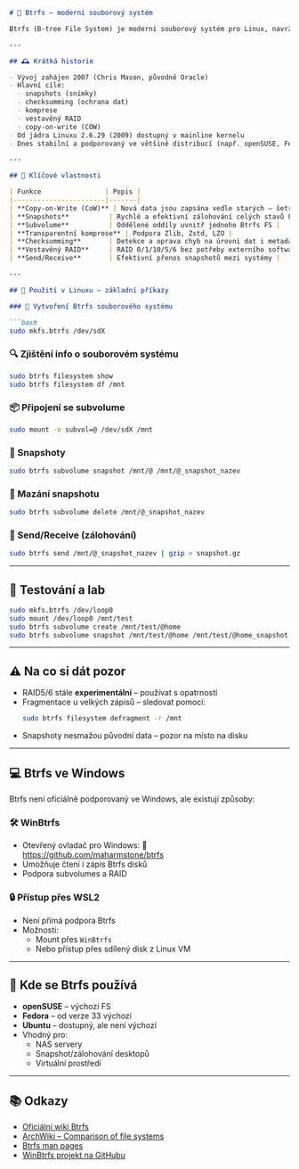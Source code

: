 ```markdown
# 🧱 Btrfs – moderní souborový systém

Btrfs (B-tree File System) je moderní souborový systém pro Linux, navržený jako náhrada za ext4, ZFS a další. Je zaměřen na spolehlivost, škálovatelnost a pokročilé funkce.

---

## 🕰️ Krátká historie

- Vývoj zahájen 2007 (Chris Mason, původně Oracle)
- Hlavní cíle:
  - snapshots (snímky)
  - checksumming (ochrana dat)
  - komprese
  - vestavěný RAID
  - copy-on-write (COW)
- Od jádra Linuxu 2.6.29 (2009) dostupný v mainline kernelu
- Dnes stabilní a podporovaný ve většině distribucí (např. openSUSE, Fedora, Ubuntu, Debian)

---

## 🧩 Klíčové vlastnosti

| Funkce                | Popis |
|-----------------------|-------|
| **Copy-on-Write (CoW)** | Nová data jsou zapsána vedle starých – šetří disk a zvyšuje bezpečnost |
| **Snapshots**          | Rychlé a efektivní zálohování celých stavů FS |
| **Subvolume**          | Oddělené oddíly uvnitř jednoho Btrfs FS |
| **Transparentní komprese** | Podpora Zlib, Zstd, LZO |
| **Checksumming**       | Detekce a oprava chyb na úrovni dat i metadata |
| **Vestavěný RAID**     | RAID 0/1/10/5/6 bez potřeby externího softwaru |
| **Send/Receive**       | Efektivní přenos snapshotů mezi systémy |

---

## 🔧 Použití v Linuxu – základní příkazy

### 📁 Vytvoření Btrfs souborového systému

```bash
sudo mkfs.btrfs /dev/sdX
```

### 🔍 Zjištění info o souborovém systému

```bash
sudo btrfs filesystem show
sudo btrfs filesystem df /mnt
```

### 📦 Připojení se subvolume

```bash
sudo mount -o subvol=@ /dev/sdX /mnt
```

### 📸 Snapshoty

```bash
sudo btrfs subvolume snapshot /mnt/@ /mnt/@_snapshot_nazev
```

### 🧹 Mazání snapshotu

```bash
sudo btrfs subvolume delete /mnt/@_snapshot_nazev
```

### 💾 Send/Receive (zálohování)

```bash
sudo btrfs send /mnt/@_snapshot_nazev | gzip > snapshot.gz
```

---

## 🧪 Testování a lab

```bash
sudo mkfs.btrfs /dev/loop0
sudo mount /dev/loop0 /mnt/test
sudo btrfs subvolume create /mnt/test/@home
sudo btrfs subvolume snapshot /mnt/test/@home /mnt/test/@home_snapshot
```

---

## ⚠️ Na co si dát pozor

- RAID5/6 stále **experimentální** – používat s opatrností
- Fragmentace u velkých zápisů – sledovat pomocí:
  ```bash
  sudo btrfs filesystem defragment -r /mnt
  ```
- Snapshoty nesmažou původní data – pozor na místo na disku

---

## 💻 Btrfs ve Windows

Btrfs není oficiálně podporovaný ve Windows, ale existují způsoby:

### 🛠️ WinBtrfs

- Otevřený ovladač pro Windows:
  🔗 https://github.com/maharmstone/btrfs
- Umožňuje čtení i zápis Btrfs disků
- Podpora subvolumes a RAID

### 🔒 Přístup přes WSL2

- Není přímá podpora Btrfs
- Možnosti:
  - Mount přes `WinBtrfs`
  - Nebo přístup přes sdílený disk z Linux VM

---

## 📌 Kde se Btrfs používá

- **openSUSE** – výchozí FS
- **Fedora** – od verze 33 výchozí
- **Ubuntu** – dostupný, ale není výchozí
- Vhodný pro:
  - NAS servery
  - Snapshot/zálohování desktopů
  - Virtuální prostředí

---

## 📚 Odkazy

- [Oficiální wiki Btrfs](https://btrfs.readthedocs.io/en/latest/)
- [ArchWiki – Comparison of file systems](https://wiki.archlinux.org/title/Comparison_of_file_systems)
- [Btrfs man pages](https://man7.org/linux/man-pages/man8/btrfs.8.html)
- [WinBtrfs projekt na GitHubu](https://github.com/maharmstone/btrfs)
```
